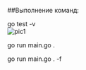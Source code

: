##Выполнение команд:

go test -v  
![pic1](https://gm1.ggpht.com/7G2jJWRBlkuv-BC8PfTiN1HTN6Q4joNK_Ua38bs4SBv_-vN4fbQhOq7l7hbTzW0NeTavXbu3dxhBo5yyYpA3p7wDKa0_Ghq2trP4QTDg8o3T_m-kiWlKP8r6fi2ldpkIOspd_R6SN3kco88zpIgmDEL_65Nas01umgzTBsZOVPXhT03_TTex-piG4ZRXLStnBMGYW3JxAu4zrO11mkZ7pB2n_UBj0XkzypCKBxQxmayQzc8IfSJGkjWnbbvVaPZL5TS4NI1CQn0zGW_gm_m9nbIb5ICvCjwl93Tt61snUn11qYaoRoLJmdhViq21hTm5JJMq0A6IyJOdg1KPUKIbVUdr54Vh2xKW9P8h8CjRiroPYQyXCrW75gQ-3ROO6rUDh2Mk_4s8p_NnjlgTrCdJgvQ1YPHk1c2ryqqTY7RAGD7TQXA-lEzLvBFZqvLHlMmy__9q3lP6At44cN7CqyV3yVY3RPsw_f0UeUdZU4izUrrY-hnbD1XooiVI5xp8pPWT0oO85B-bqLACARDWZMRrTTn8hOszxKttjAmo5ZkefmtIDmGa-zXDnbrGLaHikJvwasbOEQH6ryihZ5SPrg0-AUwIrsBC4ZVjhi_5DaTO8uYQELWCsoq_eG6GdXOvEG_LzZOa73fKw8LLAM_7BNI35nvp_6KMIwaycgUo3-J6v657sUrn2bjwbqowlEeM1VJqs53WDRhEVquLLIxzLehUuZKkpOs4zZY5QcQdFpBjI0qYHUxIl0kGcoIoodJa39iU-5k=s0-l75-ft-l75-ft)


go run main.go .


go run main.go . -f
